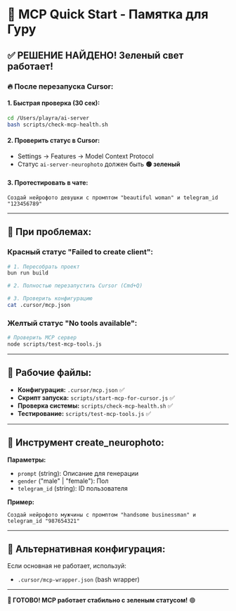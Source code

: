 # 🚀 MCP Quick Start - Памятка для Гуру

## ✅ РЕШЕНИЕ НАЙДЕНО! Зеленый свет работает!

### 🔥 После перезапуска Cursor:

#### 1. Быстрая проверка (30 сек):
```bash
cd /Users/playra/ai-server
bash scripts/check-mcp-health.sh
```

#### 2. Проверить статус в Cursor:
- Settings → Features → Model Context Protocol
- Статус `ai-server-neurophoto` должен быть **🟢 зеленый**

#### 3. Протестировать в чате:
```
Создай нейрофото девушки с промптом "beautiful woman" и telegram_id "123456789"
```

---

## 🔧 При проблемах:

### Красный статус "Failed to create client":
```bash
# 1. Пересобрать проект
bun run build

# 2. Полностью перезапустить Cursor (Cmd+Q)

# 3. Проверить конфигурацию
cat .cursor/mcp.json
```

### Желтый статус "No tools available":
```bash
# Проверить MCP сервер
node scripts/test-mcp-tools.js
```

---

## 📁 Рабочие файлы:

- **Конфигурация:** `.cursor/mcp.json` ✅
- **Скрипт запуска:** `scripts/start-mcp-for-cursor.js` ✅  
- **Проверка системы:** `scripts/check-mcp-health.sh` ✅
- **Тестирование:** `scripts/test-mcp-tools.js` ✅

---

## 🎯 Инструмент create_neurophoto:

**Параметры:**
- `prompt` (string): Описание для генерации
- `gender` ("male" | "female"): Пол
- `telegram_id` (string): ID пользователя

**Пример:**
```
Создай нейрофото мужчины с промптом "handsome businessman" и telegram_id "987654321"
```

---

## 🔮 Альтернативная конфигурация:

Если основная не работает, используй:
- `.cursor/mcp-wrapper.json` (bash wrapper)

---

**🎉 ГОТОВО! MCP работает стабильно с зеленым статусом!** 🟢 